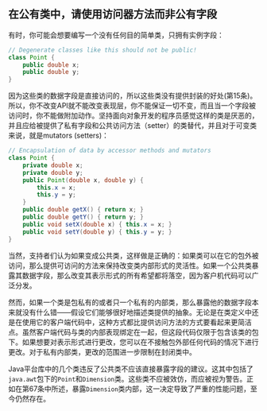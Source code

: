 ## 在公有类中，请使用访问器方法而非公有字段

有时，你可能会想要编写一个没有任何目的简单类，只拥有实例字段：

```java
// Degenerate classes like this should not be public!
class Point {
    public double x;
    public double y;
}
```

因为这些类的数据字段是直接访问的，所以这些类没有提供封装的好处(第15条)。所以，你不改变API就不能改变表现层，你不能保证一切不变，而且当一个字段被访问时，你不能做附加动作。坚持面向对象开发的程序员感觉这样的类是厌恶的，并且应给被提供了私有字段和公共访问方法（setter）的类替代，并且对于可变类来说，就是mutators (setters)：

```java
// Encapsulation of data by accessor methods and mutators
class Point {
    private double x;
    private double y;
    public Point(double x, double y) {
        this.x = x;
        this.y = y;
    }
    public double getX() { return x; }
    public double getY() { return y; }
    public void setX(double x) { this.x = x; }
    public void setY(double y) { this.y = y; }
}
```

当然，支持者们认为如果变成公共类，这样做是正确的：如果类可以在它的包外被访问，那么提供可访问的方法来保持改变类内部形式的灵活性。如果一个公共类暴露其数据字段，那么改变其表示形式的所有希望都将落空，因为客户机代码可以广泛分发。

然而，如果一个类是包私有的或者只一个私有的内部类，那么暴露他的数据字段本来就没有什么错——假设它们能够很好地描述类提供的抽象。无论是在类定义中还是在使用它的客户端代码中，这种方式都比提供访问方法的方式要看起来更简洁点。虽然客户端代码与类的内部表现绑定在一起，但这段代码仅限于包含该类的包下。如果想要对表示形式进行更改，您可以在不接触包外部任何代码的情况下进行更改。对于私有内部类，更改的范围进一步限制在封闭类中。

Java平台库中的几个类违反了公共类不应该直接暴露字段的建议。这其中包括了`java.awt`包下的`Point`和`Dimension`类。这些类不应被效仿，而应被视为警告。正如在第67条中所述，暴露`Dimension`类内部，这一决定导致了严重的性能问题，至今仍然存在。